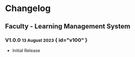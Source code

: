# Changelog

## Faculty - Learning Management System

### V1.0.0 <small>13 August 2023</small> { id="v100" }

- Initial Release

